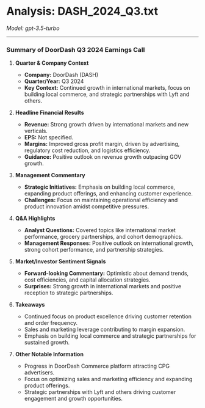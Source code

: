 # Analysis: DASH_2024_Q3.txt

*Model: gpt-3.5-turbo*

---

### Summary of DoorDash Q3 2024 Earnings Call

1. **Quarter & Company Context**
   - **Company:** DoorDash (DASH)
   - **Quarter/Year:** Q3 2024
   - **Key Context:** Continued growth in international markets, focus on building local commerce, and strategic partnerships with Lyft and others.

2. **Headline Financial Results**
   - **Revenue:** Strong growth driven by international markets and new verticals.
   - **EPS:** Not specified.
   - **Margins:** Improved gross profit margin, driven by advertising, regulatory cost reduction, and logistics efficiency.
   - **Guidance:** Positive outlook on revenue growth outpacing GOV growth.

3. **Management Commentary**
   - **Strategic Initiatives:** Emphasis on building local commerce, expanding product offerings, and enhancing customer experience.
   - **Challenges:** Focus on maintaining operational efficiency and product innovation amidst competitive pressures.

4. **Q&A Highlights**
   - **Analyst Questions:** Covered topics like international market performance, grocery partnerships, and cohort demographics.
   - **Management Responses:** Positive outlook on international growth, strong cohort performance, and partnership strategies.

5. **Market/Investor Sentiment Signals**
   - **Forward-looking Commentary:** Optimistic about demand trends, cost efficiencies, and capital allocation strategies.
   - **Surprises:** Strong growth in international markets and positive reception to strategic partnerships.

6. **Takeaways**
   - Continued focus on product excellence driving customer retention and order frequency.
   - Sales and marketing leverage contributing to margin expansion.
   - Emphasis on building local commerce and strategic partnerships for sustained growth.

7. **Other Notable Information**
   - Progress in DoorDash Commerce platform attracting CPG advertisers.
   - Focus on optimizing sales and marketing efficiency and expanding product offerings.
   - Strategic partnerships with Lyft and others driving customer engagement and growth opportunities.